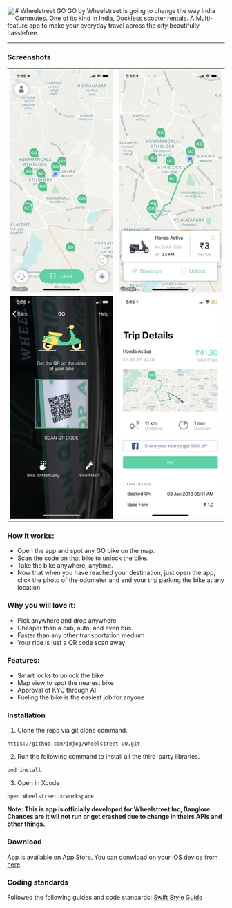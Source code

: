 <img src="/docs/_static/phimpme-logo.png" align="left" hspace="1" vspace="1">
# Wheelstreet GO
GO by Wheelstreet is going to change the way India Commutes. One of its kind in India, Dockless scooter rentals. A Multi-feature app to make your everyday travel across the city beautifully hasslefree.

---

### Screenshots
<table>
  <tr>
    <td><img src="Screenshots/screen1Go.jpg" width="320"></td>
    <td><img src="Screenshots/screen2Go.jpg" width="320"></td>
  </tr>
  <tr>
    <td><img src="Screenshots/screen3Go.jpg" width="320"></td>
    <td><img src="Screenshots/Screen5Go.jpg" width="320"></td>
  </tr>
</table>

### How it works:
- Open the app and spot any GO bike on the map.
- Scan the code on that bike to unlock the bike. 
- Take the bike anywhere, anytime.
- Now that when you have reached your destination, just open the app, click the photo of the odometer and end your trip parking the bike at any location.

### Why you will love it:
- Pick anywhere and drop anywhere
- Cheaper than a cab, auto, and even bus.
- Faster than any other transportation medium
- Your ride is just a QR code scan away

### Features:
- Smart locks to unlock the bike
- Map view to spot the nearest bike
- Approval of KYC through AI
- Fueling the bike is the easiest job for anyone 

### Installation

1. Clone the repo via git clone command.
```
https://github.com/imjog/Wheelstreet-GO.git
```
2. Run the following command to install all the third-party libraries.
```
pod install
```
3. Open in Xcode
```
open Wheelstreet.xcworkspace
```

**Note: This is app is officially developed for Wheelstreet Inc, Banglore. Chances are it wll not run or get crashed due to change in theirs APIs and other things.**

### Download
App is available on App Store. You can donwload on your iOS device from [here](https://itunes.apple.com/us/app/go-by-wheelstreet/id1330576017?mt=8).

### Coding standards

Followed the following guides and code standards:
[Swift Style Guide](https://github.com/linkedin/swift-style-guide)
